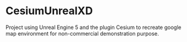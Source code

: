 # CesiumUnrealXD
Project using Unreal Engine 5 and the plugin Cesium to recreate google map environment for non-commercial demonstration purpose.
